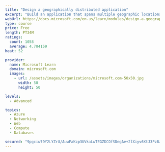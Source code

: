 ```yaml
---
title: "Design a geographically distributed application"
excerpt: "Build an application that spans multiple geographic locations for high availability and resiliency."
webUrl: https://docs.microsoft.com/en-us/learn/modules/design-a-geographically-distributed-application/
type: course
price: Free
length: PT34M
ratings:
  count: 1058
  average: 4.704159
heat: 52

provider:
  name: Microsoft Learn
  domain: microsoft.com
  images:
    - url: /assets/images/organizations/microsoft.com-50x50.jpg
      width: 50
      height: 50

levels:
  - Advanced

topics:
  - Azure
  - Networking
  - Web
  - Compute
  - Databases

secured: "9pgciw79Y2LYZrU/AuwFaKzp3UVkaLwTEGZDCOfSDegAe+2lXiyv6XtJ3Pz8z7xlHc7v1PRlMVIzTHubFgrEvGzEpZOu8uRVni4KiYCWPKUFGXNgjfiBqGLgyGyU0OO/cxKOzLXzg3KT3AruYs6iRwTtdiZv4fL7FrkB9xhVop79G6tCwmXzrJLpFtlq8vKm8evJDOLgmOW7NLY4E2K2LsJOgyML77mDvlIGMUxHX1aGUjJRGYSTZtWzea5OtHzEjrokDc9ntrFxfkh+HMKYut90h+d4N3AMm4xdUbCRf6yhiELnV5KiHi3V2lWe5LSiFhHMaZiSeRcBc6F4J2xfuPlyeQkVN75XkmtiHeUs1Jc/Rfebf6kCqdD6doS+lRkGwhd7Y39myLjs5OKY2gd5b7NSK6T1lpJZKuH9I/ivxbM=;TITmhLl5HuBe01bwWAdexA=="
---
```


